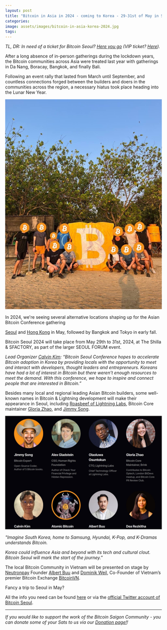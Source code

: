 ```yaml
---
layout: post
title: "Bitcoin in Asia in 2024 - coming to Korea - 29-31st of May in Seoul"
categories: 
image: assets/images/bitcoin-in-asia-korea-2024.jpg
tags: 
---
```

_TL, DR: In need of a ticket for Bitcoin Seoul? [Here you go](https://pay.zaprite.com/pl_kf0Nl2jk1W) (VIP ticket? [Here](https://pay.zaprite.com/pl_PHo4SxIUoH))._

After a long absence of in-person gatherings during the lockdown years, the Bitcoin communities across Asia were treated last year with gatherings in Da Nang, Boracay, Bangkok, and finally Bali.

Following an event rally that lasted from March until September, and countless connections forged between the builders and doers in the communities across the region, a necessary hiatus took place heading into the Lunar New Year.

![Asia Bitcoiners](/assets/images/bitcoin-in-asia-korea-2024-1.jpg)

In 2024, we're seeing several alternative locations shaping up for the Asian Bitcoin Conference gathering

[Seoul](https://www.bitcoinseoul.kr/en/) and [Hong Kong](https://b.tc/conference/asia) in May, followed by Bangkok and Tokyo in early fall.

Bitcoin Seoul 2024 will take place from May 29th to 31st, 2024, at The Shilla & SFACTORY, as part of the larger SEOUL FORUM event.

_Lead Organizer [Calvin Kim](https://twitter.com/kcalvinalvinn): “Bitcoin Seoul Conference hopes to accelerate Bitcoin adoption in Korea by providing locals with the opportunity to meet and interact with developers, thought leaders and entrepreneurs. Koreans have had a lot of interest in Bitcoin but there weren’t enough resources to meet the demand. With this conference, we hope to inspire and connect people that are interested in Bitcoin.”_

Besides many local and regional leading Asian Bitcoin builders, some well-known names in Bitcoin & Lightning development will make their appearance in Seoul, including [Roasbeef of Lightning Labs](https://github.com/Roasbeef), Bitcoin Core maintainer [Gloria Zhao](https://github.com/glozow), and [Jimmy Song](https://github.com/jimmysong).

![Bitcoin Seoul 2024 Speakers](/assets/images/bitcoin-in-asia-korea-2024-2.jpg)

*"Imagine South Korea, home to Samsung, Hyundai, K-Pop, and K-Dramas understands Bitcoin.*

*Korea could influence Asia and beyond with its tech and cultural clout. Bitcoin Seoul will mark the start of the journey."*

The local Bitcoin Community in Vietnam will be presented on stage by [Neutronpay](neutronpay.com) Founder [Albert Buu](www.twitter.com/subnetmask) and [Dominik Weil](https://twitter.com/DominikWeil), Co-Founder of Vietnam’s premier Bitcoin Exchange [BitcoinVN](https://bitcoinvn.io).

Fancy a trip to Seoul in May? 

All the info you need can be found [here](https://www.bitcoinseoul.kr/en/) or via the [official Twitter account of Bitcoin Seoul](https://twitter.com/BitcoinSeoulCon).

---

*If you would like to support the work of the Bitcoin Saigon Community - you can donate some of your Sats to us via our [Donation page!](https://bitcoinsaigon.org/donate-satoshis)!*